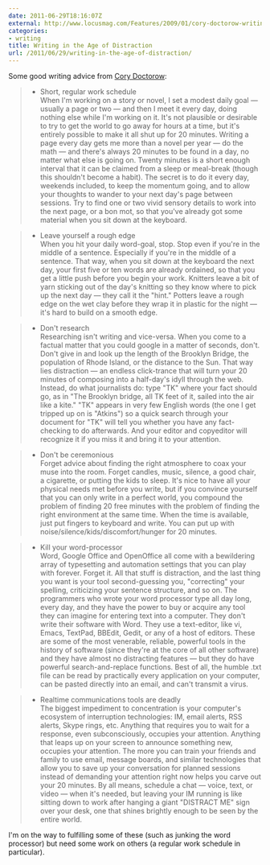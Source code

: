 ```yaml
---
date: 2011-06-29T18:16:07Z
external: http://www.locusmag.com/Features/2009/01/cory-doctorow-writing-in-age-of.html
categories:
- writing
title: Writing in the Age of Distraction
url: /2011/06/29/writing-in-the-age-of-distraction/
---
```


Some good writing advice from [Cory Doctorow](http://www.locusmag.com/Features/2009/01/cory-doctorow-writing-in-age-of.html):

> * Short, regular work schedule  
> When I'm working on a story or novel, I set a modest daily goal — usually a page or two — and then I meet it every day, doing nothing else while I'm working on it. It's not plausible or desirable to try to get the world to go away for hours at a time, but it's entirely possible to make it all shut up for 20 minutes. Writing a page every day gets me more than a novel per year — do the math — and there's always 20 minutes to be found in a day, no matter what else is going on. Twenty minutes is a short enough interval that it can be claimed from a sleep or meal-break (though this shouldn't become a habit). The secret is to do it every day, weekends included, to keep the momentum going, and to allow your thoughts to wander to your next day's page between sessions. Try to find one or two vivid sensory details to work into the next page, or a bon mot, so that you've already got some material when you sit down at the keyboard.

> * Leave yourself a rough edge  
> When you hit your daily word-goal, stop. Stop even if you're in the middle of a sentence. Especially if you're in the middle of a sentence. That way, when you sit down at the keyboard the next day, your first five or ten words are already ordained, so that you get a little push before you begin your work. Knitters leave a bit of yarn sticking out of the day's knitting so they know where to pick up the next day — they call it the "hint." Potters leave a rough edge on the wet clay before they wrap it in plastic for the night — it's hard to build on a smooth edge.

> * Don't research  
>Researching isn't writing and vice-versa. When you come to a factual matter that you could google in a matter of seconds, don't. Don't give in and look up the length of the Brooklyn Bridge, the population of Rhode Island, or the distance to the Sun. That way lies distraction — an endless click-trance that will turn your 20 minutes of composing into a half-day's idyll through the web. Instead, do what journalists do: type "TK" where your fact should go, as in "The Brooklyn bridge, all TK feet of it, sailed into the air like a kite." "TK" appears in very few English words (the one I get tripped up on is "Atkins") so a quick search through your document for "TK" will tell you whether you have any fact-checking to do afterwards. And your editor and copyeditor will recognize it if you miss it and bring it to your attention.

> * Don't be ceremonious  
> Forget advice about finding the right atmosphere to coax your muse into the room. Forget candles, music, silence, a good chair, a cigarette, or putting the kids to sleep. It's nice to have all your physical needs met before you write, but if you convince yourself that you can only write in a perfect world, you compound the problem of finding 20 free minutes with the problem of finding the right environment at the same time. When the time is available, just put fingers to keyboard and write. You can put up with noise/silence/kids/discomfort/hunger for 20 minutes.

> * Kill your word-processor  
> Word, Google Office and OpenOffice all come with a bewildering array of typesetting and automation settings that you can play with forever. Forget it. All that stuff is distraction, and the last thing you want is your tool second-guessing you, "correcting" your spelling, criticizing your sentence structure, and so on. The programmers who wrote your word processor type all day long, every day, and they have the power to buy or acquire any tool they can imagine for entering text into a computer. They don't write their software with Word. They use a text-editor, like vi, Emacs, TextPad, BBEdit, Gedit, or any of a host of editors. These are some of the most venerable, reliable, powerful tools in the history of software (since they're at the core of all other software) and they have almost no distracting features — but they do have powerful search-and-replace functions. Best of all, the humble .txt file can be read by practically every application on your computer, can be pasted directly into an email, and can't transmit a virus.

> * Realtime communications tools are deadly  
> The biggest impediment to concentration is your computer's ecosystem of interruption technologies: IM, email alerts, RSS alerts, Skype rings, etc. Anything that requires you to wait for a response, even subconsciously, occupies your attention. Anything that leaps up on your screen to announce something new, occupies your attention. The more you can train your friends and family to use email, message boards, and similar technologies that allow you to save up your conversation for planned sessions instead of demanding your attention right now helps you carve out your 20 minutes. By all means, schedule a chat — voice, text, or video — when it's needed, but leaving your IM running is like sitting down to work after hanging a giant "DISTRACT ME" sign over your desk, one that shines brightly enough to be seen by the entire world.

I'm on the way to fulfilling some of these (such as junking the word processor) but need some work on others (a regular work schedule in particular).
